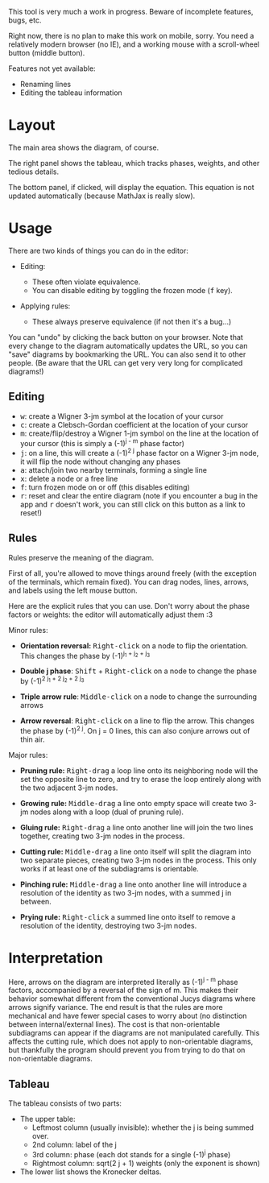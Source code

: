 This tool is very much a work in progress.  Beware of incomplete features,
bugs, etc.

Right now, there is no plan to make this work on mobile, sorry.  You need a
relatively modern browser (no IE), and a working mouse with a scroll-wheel
button (middle button).

Features not yet available:
- Renaming lines
- Editing the tableau information

Layout
======

The main area shows the diagram, of course.

The right panel shows the tableau, which tracks phases, weights, and other
tedious details.

The bottom panel, if clicked, will display the equation.  This equation is not
updated automatically (because MathJax is really slow).

Usage
=====

There are two kinds of things you can do in the editor:

  - Editing:
      - These often violate equivalence.
      - You can disable editing by toggling the frozen mode (<kbd>f</kbd> key).

  - Applying rules:
      - These always preserve equivalence (if not then it's a bug...)

You can "undo" by clicking the back button on your browser.  Note that every
change to the diagram automatically updates the URL, so you can "save"
diagrams by bookmarking the URL.  You can also send it to other people.  (Be
aware that the URL can get very very long for complicated diagrams!)

Editing
-------

- <kbd>w</kbd>: create a Wigner 3-jm symbol at the location of your cursor
- <kbd>c</kbd>: create a Clebsch-Gordan coefficient at the location of your cursor
- <kbd>m</kbd>: create/flip/destroy a Wigner 1-jm symbol on the line at
     the location of your cursor
     (this is simply a (-1)<sup>j - m</sup> phase factor)
- <kbd>j</kbd>: on a line, this will create a (-1)<sup>2 j</sup> phase factor
     on a Wigner 3-jm node, it will flip the node without changing any phases
- <kbd>a</kbd>: attach/join two nearby terminals, forming a single line
- <kbd>x</kbd>: delete a node or a free line
- <kbd>f</kbd>: turn frozen mode on or off (this disables editing)
- <kbd>r</kbd>: reset and clear the entire diagram
     (note if you encounter a bug in the app and <kbd>r</kbd> doesn't work,
      you can still click on this button as a link to reset!)

Rules
-----

Rules preserve the meaning of the diagram.

First of all, you're allowed to move things around freely (with the exception
of the terminals, which remain fixed).  You can drag nodes, lines, arrows, and
labels using the left mouse button.

Here are the explicit rules that you can use.  Don't worry about the
phase factors or weights: the editor will automatically adjust them :3

Minor rules:

- **Orientation reversal:** <kbd>Right-click</kbd> on a node to flip the
  orientation.  This changes the phase by (-1)<sup>j<sub>1</sub> +
  j<sub>2</sub> + j<sub>3</sub></sup>

- **Double j phase**: <kbd>Shift</kbd> + <kbd>Right-click</kbd> on a node to
  change the phase by (-1)<sup>2 j<sub>1</sub> + 2 j<sub>2</sub> + 2
  j<sub>3</sub></sup>

- **Triple arrow rule**: <kbd>Middle-click</kbd> on a node to change the
  surrounding arrows

- **Arrow reversal**: <kbd>Right-click</kbd> on a line to flip the arrow.
  This changes the phase by (-1)<sup>2 j</sup>.  On j = 0 lines, this can also
  conjure arrows out of thin air.

Major rules:

- **Pruning rule:** <kbd>Right-drag</kbd> a loop line onto its neighboring
  node will the set the opposite line to zero, and try to erase the loop
  entirely along with the two adjacent 3-jm nodes.

- **Growing rule:** <kbd>Middle-drag</kbd> a line onto empty space will create
  two 3-jm nodes along with a loop (dual of pruning rule).

- **Gluing rule:** <kbd>Right-drag</kbd> a line onto another line will join
  the two lines together, creating two 3-jm nodes in the process.

- **Cutting rule:** <kbd>Middle-drag</kbd> a line onto itself will split the
  diagram into two separate pieces, creating two 3-jm nodes in the process.
  This only works if at least one of the subdiagrams is orientable.

- **Pinching rule:** <kbd>Middle-drag</kbd> a line onto another line will
  introduce a resolution of the identity as two 3-jm nodes, with a summed j in
  between.

- **Prying rule:** <kbd>Right-click</kbd> a summed line onto itself to remove
  a resolution of the identity, destroying two 3-jm nodes.

Interpretation
==============

Here, arrows on the diagram are interpreted literally as (-1)<sup>j - m</sup>
phase factors, accompanied by a reversal of the sign of m.  This makes their
behavior somewhat different from the conventional Jucys diagrams where arrows
signify variance.  The end result is that the rules are more mechanical and
have fewer special cases to worry about (no distinction between
internal/external lines).  The cost is that non-orientable subdiagrams can
appear if the diagrams are not manipulated carefully.  This affects the
cutting rule, which does not apply to non-orientable diagrams, but thankfully
the program should prevent you from trying to do that on non-orientable
diagrams.

Tableau
-------

The tableau consists of two parts:

  - The upper table:
      - Leftmost column (usually invisible): whether the j is being summed over.
      - 2nd column: label of the j
      - 3rd column: phase (each dot stands for a single (-1)<sup>j</sup> phase)
      - Rightmost column: sqrt(2 j + 1) weights (only the exponent is shown)
  - The lower list shows the Kronecker deltas.
